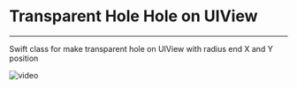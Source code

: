 # Transparent Hole Hole on UIView

----

Swift class for make transparent hole on UIView with radius end X and Y position

![video](https://github.com/DmitryOnishchuk/TransparentHoleOnView/raw/main/screen.png)